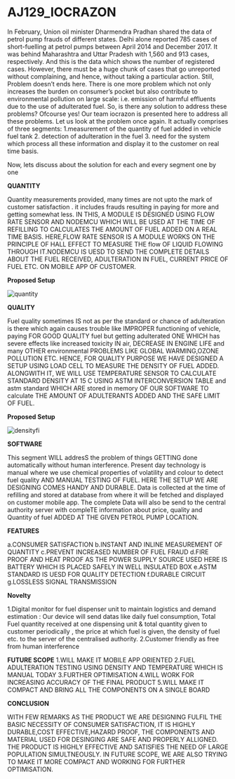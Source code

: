 # AJ129_IOCRAZON
In February, Union oil minister Dharmendra Pradhan shared the data of petrol pump frauds of different states. Delhi alone reported 785 cases of short-fuelling at petrol pumps between April 2014 and December 2017. It was behind Maharashtra and Uttar Pradesh with 1,560 and 913 cases, respectively. And this is the data which shows the number of registered cases. However, there must be a huge chunk of cases that go unreported without complaining, and hence, without taking a particular action. Still, Problem doesn’t ends here.
There is one more problem which not only increases the burden on consumer’s pocket but also contribute to environmental pollution on large scale: i.e. emission of harmful effluents due to the use of adulterated fuel.
So, is there any solution to address these problems?
Ofcourse yes!
Our team iocrazon is presented here to address all these problems.
Let us look at the problem once again. It actually comprises of three segments:
1.measurement of the quantity of fuel added in vehicle fuel tank
2. detection of adulteration in the fuel
3. need for the system which process all these information and display it to the customer on real time basis.

Now, lets discuss about the solution for each and every segment one by one

**QUANTITY**

Quantity measurements provided, many times are not upto the mark of customer satisfaction . it includes frauds resulting in  paying for more and getting somewhat less.
IN THIS, A MODULE IS DESIGNED USING FLOW RATE SENSOR AND NODEMCU WHICH WILL BE USED AT THE TIME OF REFILLING TO CALCULATES THE AMOUNT OF FUEL ADDED ON A REAL TIME BASIS.
HERE,FLOW RATE SENSOR IS A MODULE WORKS ON THE PRINCIPLE OF HALL EFFECT TO MEASURE THE flow OF  LIQUID FLOWING THROUGH IT.NODEMCU IS UESD TO SEND THE COMPLETE DETAILS ABOUT THE FUEL RECEIVED, ADULTERATION IN FUEL, CURRENT PRICE OF FUEL ETC. ON MOBILE APP OF CUSTOMER.

**Proposed Setup**

![quantity](https://user-images.githubusercontent.com/52466713/89117050-34047600-d4b8-11ea-8c76-0759b676f44c.png)

**QUALITY**

Fuel quality sometimes IS not as per the standard or chance of adulteration is there which again causes trouble like IMPROPER functioning of vehicle, paying FOR GOOD QUALITY fuel but getting adulterated ONE WHICH has  severe effects like increased toxicity IN  air, DECREASE IN ENGINE LIFE and many OTHER environmental PROBLEMS LIKE GLOBAL WARMING,OZONE POLLUTION ETC.
HENCE, FOR QUALITY PURPOSE WE HAVE DESIGNED A SETUP USING LOAD CELL TO MEASURE THE DENSITY OF FUEL ADDED. ALONGWITH IT, WE WILL USE TEMPERATURE SENSOR TO CALCULATE STANDARD DENSITY AT 15 C USING ASTM INTERCONVERSION TABLE  and astm standard WHICH ARE stored in memory OF OUR SOFTWARE TO calculate THE AMOUNT OF ADULTERANTS ADDED AND THE SAFE LIMIT OF FUEL.

**Proposed Setup**

![densityfi](https://user-images.githubusercontent.com/52466713/89117066-6910c880-d4b8-11ea-9f9d-0c270aceaaae.png)

**SOFTWARE**

This segment WILL addresS the problem of  things GETTING done  automatically without human interference. Present day technology is manual where we use chemical properties of volatility and colour to detect fuel quality AND MANUAL TESTING OF FUEL.
HERE THE SETUP WE ARE DESIGNING COMES HANDY AND DURABLE. Data is collected at the time of refilling and  stored at database from where it will be fetched and displayed on customer mobile app. The complete Data will also be send to the central authority server with compleTE information about price, quality and Quantity of fuel ADDED AT THE GIVEN PETROL PUMP LOCATION.

**FEATURES**

a.CONSUMER SATISFACTION
b.INSTANT AND INLINE MEASUREMENT OF QUANTITY
c.PREVENT INCREASED NUMBER OF FUEL FRAUD
d.FIRE PROOF AND HEAT PROOF AS THE POWER SUPPLY SOURCE USED HERE IS BATTERY WHICH IS PLACED SAFELY IN WELL INSULATED BOX
e.ASTM STANDARD IS UESD FOR QUALITY DETECTION
f.DURABLE CIRCUIT
g.LOSSLESS SIGNAL TRANSMISSION

**Novelty**

1.Digital monitor for fuel dispenser unit to maintain logistics and demand estimation : Our device will send datas like daily fuel consumption, Total Fuel quantity  received at one dispensing unit & total quantity given to customer periodically , the price at which fuel is given, the density of fuel etc.  to the server of the centralised authority.
2.Customer friendly as free from human interference

**FUTURE SCOPE**
1.WILL MAKE IT MOBILE APP ORIENTED
2.FUEL ADULTERATION TESTING USING DENSITY AND TEMPERATURE WHICH IS MANUAL TODAY
3.FURTHER OPTIMISATION
4.WILL WORK FOR INCREASING ACCURACY OF THE FINAL PRODUCT
5.WILL MAKE IT COMPACT AND BRING ALL THE COMPONENTS ON A SINGLE BOARD

**CONCLUSION**

WITH FEW REMARKS AS THE PRODUCT WE ARE DESIGNING FULFIL THE BASIC NECESSITY OF CONSUMER SATISFACTION, IT IS HIGHLY DURABLE,COST EFFECTIVE,HAZARD PROOF, THE COMPONENTS AND MATERIAL USED FOR DESINGING ARE SAFE AND PROPERLY ALLIGNED. THE PRODUCT IS HIGHLY EFFECTIVE AND SATISFIES THE NEED OF LARGE POPULATION SIMULTNEOUSLY.
IN FUTURE SCOPE, WE ARE ALSO TRYING TO MAKE IT MORE COMPACT AND WORKING FOR FURTHER OPTIMISATION.

